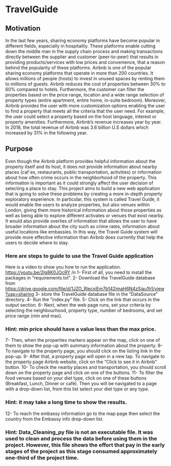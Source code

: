 # TravelGuide



## Motivation
In the last few years, sharing economy platforms have become popular in different fields, especially
in hospitality. These platforms enable cutting down the middle man in the supply chain process
and making transactions directly between the supplier and customer (peer-to-peer) that results in
providing products/services with low prices and convenience, that a reason behind the popularity
of these platforms. Airbnb is one of the popular sharing economy platforms that operate in more
than 200 countries. It allows millions of people (hosts) to invest in unused spaces by renting
them to millions of guests. Airbnb reduces the cost of properties between 30% to 60% compared
to hotels. Furthermore, the customer can filter the properties based on the price range, location
and a wide range selection of property types (entire apartment, entire home, in-suite bedroom).
Moreover, Airbnb provides the user with more customization options enabling the user to find a
property that meets all the criteria that the user need. For example, the user could select a property
based on the host language, interest or property amenities. Furthermore, Airbnb’s revenue increases
year by year. In 2018, the total revenue of Airbnb was 3.6 billion U.S dollars which increased by
31% in the following year.

## Purpose
Even though the Airbnb platform provides helpful information about the property itself and its
host, it does not provide information about nearby places (caf´es, restaurants, public transportation,
activities) or information about how often crime occurs in the neighborhood of the property. This
information is important as it could strongly affect the user decision of selecting a place to stay.
This project aims to build a new web application that is going to solve these problems by creating
a more in-depth property exploratory experience. In particular, this system is called Travel Guide,
it would enable the users to analyze properties, but also venues within London, giving them more
historical information about those properties as well as being able to explore different activates
or venues that exist nearby. It would also provide overlies of information that allows the user to
have broader information about the city such as crime rates, information about useful locations
like embassies. In this way, the Travel Guide system will provide more effective information than
Airbnb does currently that help the users to decide where to stay.


### Here are steps to guide to use the Travel Guide application
Here is a video to show you how to run the application. https://youtu.be/2Ig8K0JOcRY  /n 
1-	First of all, you need to install the packages in “requirements.txt”. 
2-	Download the TravelGuide database from https://drive.google.com/file/d/1JZO_RlecxiEm7b142jmaH6N4zSjau1h1/view?usp=sharing 
3-	store the TravelGuide database file in the “DataSource” directory.
4-	Run the “index.py” file. 
5-	Click on the link that occurs in the output section.
6-	Next, when the web page runs, set your criteria by selecting the neighbourhood, property type, number of bedrooms, and set price range (min and max). 
### Hint: min price should have a value less than the max price. 
7-	Then, when the properties markers appear on the map, click on one of them to show the pop-up with summary information about the property.
8-	To navigate to the property page, you should click on the listing link in the pop-up. 
9-	After that, a property page will open in a new tap. To navigate to the property page Airbnb website, click on the “Click to see it in Airbnb” button. 
10-	To check the nearby places and transportation, you should scroll down on the property page and click on one of the buttons. 
11-	To filter the food venues based on your diet type, click on one of these buttons (Breakfast, Lunch, Dinner or café). Then you will be navigated to a page with a drop-down list, from this list select your diet type or any type.  
### Hint: it may take a long time to show the results.
12-	To reach the embassy information go to the map page then select the country from the Embassy info drop-down list. 

 


### Hint: Data_Cleaning_py file is not an executable file. It was used to clean and process the data before using them in the project. However, this file shows the effort that pay in the early stages of the project as this stage consumed approximately one-third of the project time.  

